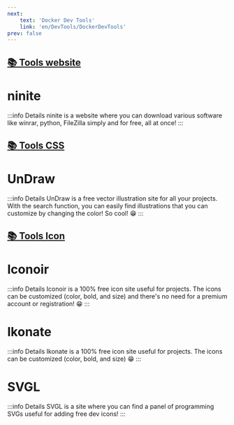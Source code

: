 ```yaml
---
next: 
    text: 'Docker Dev Tools'
    link: 'en/DevTools/DockerDevTools'
prev: false
---
```


## <u>📚 Tools website</u>
# ninite <a href="https://ninite.com/" target="_blank"><Badge type="tip" text="Discover" /></a>

:::info Details
ninite is a website where you can download various software like winrar, python, FileZilla simply and for free, all at once!
:::

## <u>📚 Tools CSS</u>

# UnDraw <a href="https://undraw.co/illustrations" target="_blank"><Badge type="tip" text="Discover" /></a>

:::info Details
UnDraw is a free vector illustration site for all your projects. With the search function, you can easily find illustrations that you can customize by changing the color! So cool! 😁
:::

## <u>📚 Tools Icon</u>

# Iconoir <a href="https://iconoir.com" target="_blank"><Badge type="tip" text="Discover" /></a>

:::info Details
Iconoir is a 100% free icon site useful for projects. The icons can be customized (color, bold, and size) and there's no need for a premium account or registration! 😁
:::

# Ikonate <a href="https://ikonate.com" target="_blank"><Badge type="tip" text="Discover" /></a>

:::info Details
Ikonate is a 100% free icon site useful for projects. The icons can be customized (color, bold, and size) 😁
:::

# SVGL <a href="https://svgl.app" target="_blank"><Badge type="tip" text="Discover" /></a>

:::info Details
SVGL is a site where you can find a panel of programming SVGs useful for adding free dev icons!
::: 